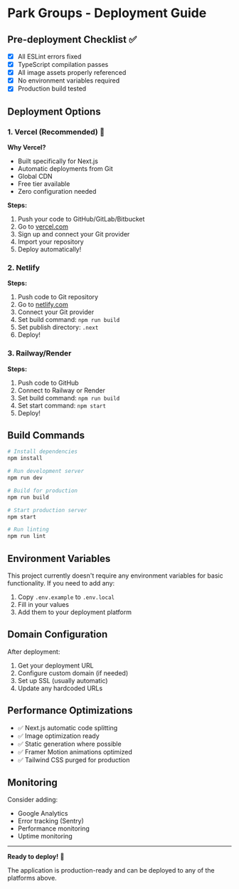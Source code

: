 # Park Groups - Deployment Guide

## Pre-deployment Checklist ✅

- [x] All ESLint errors fixed
- [x] TypeScript compilation passes
- [x] All image assets properly referenced
- [x] No environment variables required
- [x] Production build tested

## Deployment Options

### 1. Vercel (Recommended) 🚀

**Why Vercel?**
- Built specifically for Next.js
- Automatic deployments from Git
- Global CDN
- Free tier available
- Zero configuration needed

**Steps:**
1. Push your code to GitHub/GitLab/Bitbucket
2. Go to [vercel.com](https://vercel.com)
3. Sign up and connect your Git provider
4. Import your repository
5. Deploy automatically!

### 2. Netlify

**Steps:**
1. Push code to Git repository
2. Go to [netlify.com](https://netlify.com)
3. Connect your Git provider
4. Set build command: `npm run build`
5. Set publish directory: `.next`
6. Deploy!

### 3. Railway/Render

**Steps:**
1. Push code to GitHub
2. Connect to Railway or Render
3. Set build command: `npm run build`
4. Set start command: `npm start`
5. Deploy!

## Build Commands

```bash
# Install dependencies
npm install

# Run development server
npm run dev

# Build for production
npm run build

# Start production server
npm start

# Run linting
npm run lint
```

## Environment Variables

This project currently doesn't require any environment variables for basic functionality. If you need to add any:

1. Copy `.env.example` to `.env.local`
2. Fill in your values
3. Add them to your deployment platform

## Domain Configuration

After deployment:
1. Get your deployment URL
2. Configure custom domain (if needed)
3. Set up SSL (usually automatic)
4. Update any hardcoded URLs

## Performance Optimizations

- ✅ Next.js automatic code splitting
- ✅ Image optimization ready
- ✅ Static generation where possible
- ✅ Framer Motion animations optimized
- ✅ Tailwind CSS purged for production

## Monitoring

Consider adding:
- Google Analytics
- Error tracking (Sentry)
- Performance monitoring
- Uptime monitoring

---

**Ready to deploy!** 🎉

The application is production-ready and can be deployed to any of the platforms above.